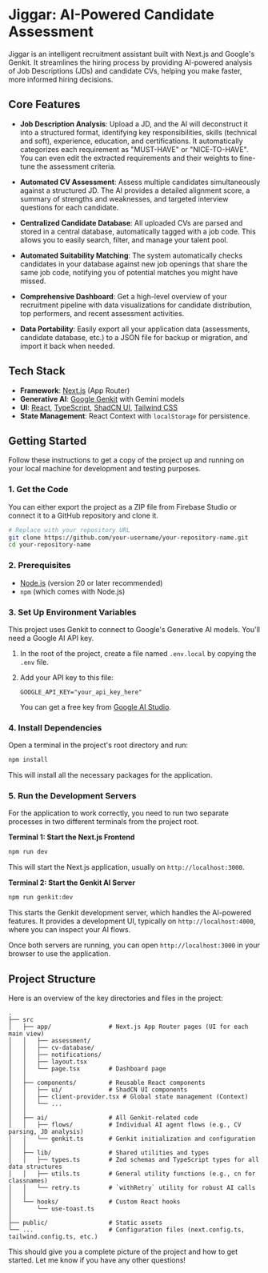 # Jiggar: AI-Powered Candidate Assessment

Jiggar is an intelligent recruitment assistant built with Next.js and Google's Genkit. It streamlines the hiring process by providing AI-powered analysis of Job Descriptions (JDs) and candidate CVs, helping you make faster, more informed hiring decisions.

## Core Features

- **Job Description Analysis**: Upload a JD, and the AI will deconstruct it into a structured format, identifying key responsibilities, skills (technical and soft), experience, education, and certifications. It automatically categorizes each requirement as "MUST-HAVE" or "NICE-TO-HAVE". You can even edit the extracted requirements and their weights to fine-tune the assessment criteria.

- **Automated CV Assessment**: Assess multiple candidates simultaneously against a structured JD. The AI provides a detailed alignment score, a summary of strengths and weaknesses, and targeted interview questions for each candidate.

- **Centralized Candidate Database**: All uploaded CVs are parsed and stored in a central database, automatically tagged with a job code. This allows you to easily search, filter, and manage your talent pool.

- **Automated Suitability Matching**: The system automatically checks candidates in your database against new job openings that share the same job code, notifying you of potential matches you might have missed.

- **Comprehensive Dashboard**: Get a high-level overview of your recruitment pipeline with data visualizations for candidate distribution, top performers, and recent assessment activities.

- **Data Portability**: Easily export all your application data (assessments, candidate database, etc.) to a JSON file for backup or migration, and import it back when needed.

## Tech Stack

- **Framework**: [Next.js](https://nextjs.org/) (App Router)
- **Generative AI**: [Google Genkit](https://firebase.google.com/docs/genkit) with Gemini models
- **UI**: [React](https://react.dev/), [TypeScript](https://www.typescriptlang.org/), [ShadCN UI](https://ui.shadcn.com/), [Tailwind CSS](https://tailwindcss.com/)
- **State Management**: React Context with `localStorage` for persistence.

## Getting Started

Follow these instructions to get a copy of the project up and running on your local machine for development and testing purposes.

### 1. Get the Code

You can either export the project as a ZIP file from Firebase Studio or connect it to a GitHub repository and clone it.

```bash
# Replace with your repository URL
git clone https://github.com/your-username/your-repository-name.git
cd your-repository-name
```

### 2. Prerequisites

- [Node.js](https://nodejs.org/) (version 20 or later recommended)
- `npm` (which comes with Node.js)

### 3. Set Up Environment Variables

This project uses Genkit to connect to Google's Generative AI models. You'll need a Google AI API key.

1.  In the root of the project, create a file named `.env.local` by copying the `.env` file.
2.  Add your API key to this file:

    ```
    GOOGLE_API_KEY="your_api_key_here"
    ```

    You can get a free key from [Google AI Studio](https://aistudio.google.com/app/apikey).

### 4. Install Dependencies

Open a terminal in the project's root directory and run:

```bash
npm install
```

This will install all the necessary packages for the application.

### 5. Run the Development Servers

For the application to work correctly, you need to run two separate processes in two different terminals from the project root.

**Terminal 1: Start the Next.js Frontend**

```bash
npm run dev
```

This will start the Next.js application, usually on `http://localhost:3000`.

**Terminal 2: Start the Genkit AI Server**

```bash
npm run genkit:dev
```

This starts the Genkit development server, which handles the AI-powered features. It provides a development UI, typically on `http://localhost:4000`, where you can inspect your AI flows.

Once both servers are running, you can open `http://localhost:3000` in your browser to use the application.

## Project Structure

Here is an overview of the key directories and files in the project:

```
.
├── src
│   ├── app/                # Next.js App Router pages (UI for each main view)
│   │   ├── assessment/
│   │   ├── cv-database/
│   │   ├── notifications/
│   │   ├── layout.tsx
│   │   └── page.tsx        # Dashboard page
│   │
│   ├── components/         # Reusable React components
│   │   ├── ui/             # ShadCN UI components
│   │   ├── client-provider.tsx # Global state management (Context)
│   │   └── ...
│   │
│   ├── ai/                 # All Genkit-related code
│   │   ├── flows/          # Individual AI agent flows (e.g., CV parsing, JD analysis)
│   │   └── genkit.ts       # Genkit initialization and configuration
│   │
│   ├── lib/                # Shared utilities and types
│   │   ├── types.ts        # Zod schemas and TypeScript types for all data structures
│   │   ├── utils.ts        # General utility functions (e.g., cn for classnames)
│   │   └── retry.ts        # `withRetry` utility for robust AI calls
│   │
│   └── hooks/              # Custom React hooks
│       └── use-toast.ts
│
├── public/                 # Static assets
└── ...                     # Configuration files (next.config.ts, tailwind.config.ts, etc.)
```

This should give you a complete picture of the project and how to get started. Let me know if you have any other questions!
